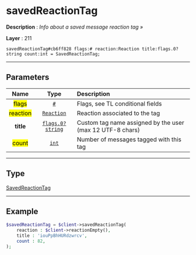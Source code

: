 # savedReactionTag

**Description** : *Info about a saved message reaction tag &raquo;*

**Layer** : 211

```tl
savedReactionTag#cb6ff828 flags:# reaction:Reaction title:flags.0?string count:int = SavedReactionTag;
```

---

## Parameters

| Name | Type | Description |
| :---: | :---: | :--- |
| <mark>flags</mark> | [`#`](type/#) | Flags, see TL conditional fields |
| <mark>reaction</mark> | [`Reaction`](type/Reaction) | Reaction associated to the tag |
| **title** | [`flags.0?string`](type/string) | Custom tag name assigned by the user (max 12 UTF-8 chars) |
| <mark>count</mark> | [`int`](type/int) | Number of messages tagged with this tag |

---

## Type

[SavedReactionTag](type/SavedReactionTag)

---

## Example

```php
$savedReactionTag = $client->savedReactionTag(
	reaction : $client->reactionEmpty(),
	title : 'iouPpBhHURdzwrcv',
	count : 82,
);
```